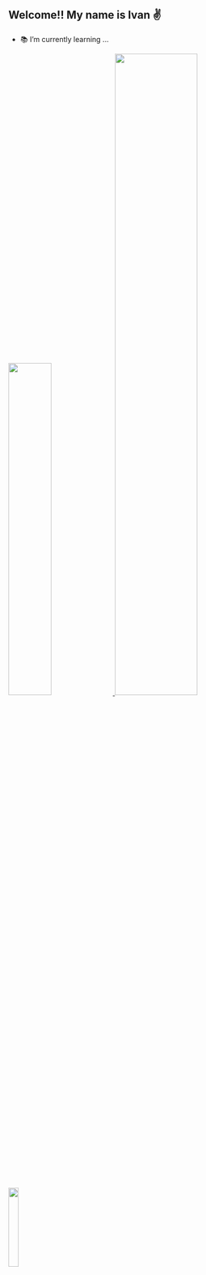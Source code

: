 ## Welcome!! My name is Ivan ✌️

- 📚 I’m currently learning ...

<div>
<a href="https://github.com/ICChumski">
  <img width="41%" src="https://github-readme-stats.vercel.app/api?username=ICChumski&theme=midnight-purple&show_icons=true">
  <img width="57%" src="https://github-readme-stats.vercel.app/api/pin/?username=ICChumski&repo=github-readme-stats&cache_seconds=86400&theme=midnight-purple">
</div>
</br>
<div>
  <img width="20%" src= "https://skillicons.dev/icons?i=js,html,css,java,git,c">
</div>
